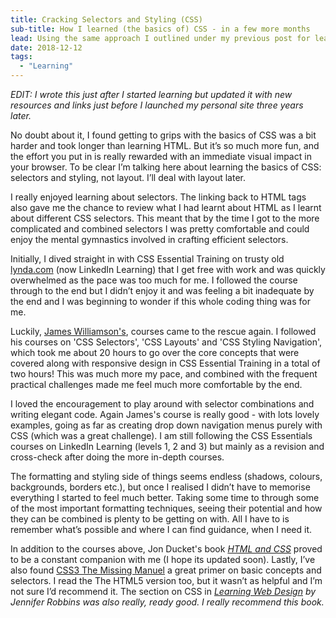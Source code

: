 ```yaml
---
title: Cracking Selectors and Styling (CSS)
sub-title: How I learned (the basics of) CSS - in a few more months
lead: Using the same approach I outlined under my previous post for learning HTML you can get the hang of basic CSS in a few more months..
date: 2018-12-12
tags:
  - "Learning"
---
```


_EDIT: I wrote this just after I started learning but updated it with new resources and links just before I launched my personal site three years later._

No doubt about it, I found getting to grips with the basics of CSS was a bit harder and took longer than learning HTML. But it’s so much more fun, and the effort you put in is really rewarded with an immediate visual impact in your browser. To be clear I’m talking here about learning the basics of CSS: selectors and styling, not layout. I’ll deal with layout later.

I really enjoyed learning about selectors. The linking back to HTML tags also gave me the chance to review what I had learnt about HTML as I learnt about different CSS selectors. This meant that by the time I got to the more complicated and combined selectors I was pretty comfortable and could enjoy the mental gymnastics involved in crafting efficient selectors.

Initially, I dived straight in with CSS Essential Training on trusty old [lynda.com](https://www.linkedin.com/learning/) (now LinkedIn Learning) that I get free with work and was quickly overwhelmed as the pace was too much for me. I followed the course through to the end but I didn’t enjoy it and was feeling a bit inadequate by the end and I was beginning to wonder if this whole coding thing was for me.

Luckily, [James Williamson's](http://simpleprimate.com/), courses came to the rescue again. I followed his courses on 'CSS Selectors', 'CSS Layouts' and 'CSS Styling Navigation', which took me about 20 hours to go over the core concepts that were covered along with responsive design in CSS Essential Training in a total of two hours! This was much more my pace, and combined with the frequent practical challenges made me feel much more comfortable by the end.

I loved the encouragement to play around with selector combinations and writing elegant code. Again James's course is really good - with lots lovely examples, going as far as creating drop down navigation menus purely with CSS (which was a great challenge). I am still following the CSS Essentials courses on LinkedIn Learning (levels 1, 2 and 3) but mainly as a revision and cross-check after doing the more in-depth courses.

The formatting and styling side of things seems endless (shadows, colours, backgrounds, borders etc.), but once I realised I didn’t have to memorise everything I started to feel much better. Taking some time to through some of the most important formatting techniques, seeing their potential and how they can be combined is plenty to be getting on with. All I have to is remember what’s possible and where I can find guidance, when I need it.

In addition to the courses above, Jon Ducket's book [<i>HTML and CSS</i>](https://htmlandcssbook.com) proved to be a constant companion with me (I hope its updated soon). Lastly, I’ve also found [CSS3 The Missing Manuel](https://www.oreilly.com/library/view/css3-the-missing/9781449339456/) a great primer on basic concepts and selectors. I read the The HTML5 version too, but it wasn’t as helpful and I’m not sure I’d recommend it. The section on CSS in [<i>Learning Web Design<i>](https://learningwebdesign.com) by Jennifer Robbins was also really, ready good. I really recommend this book.
